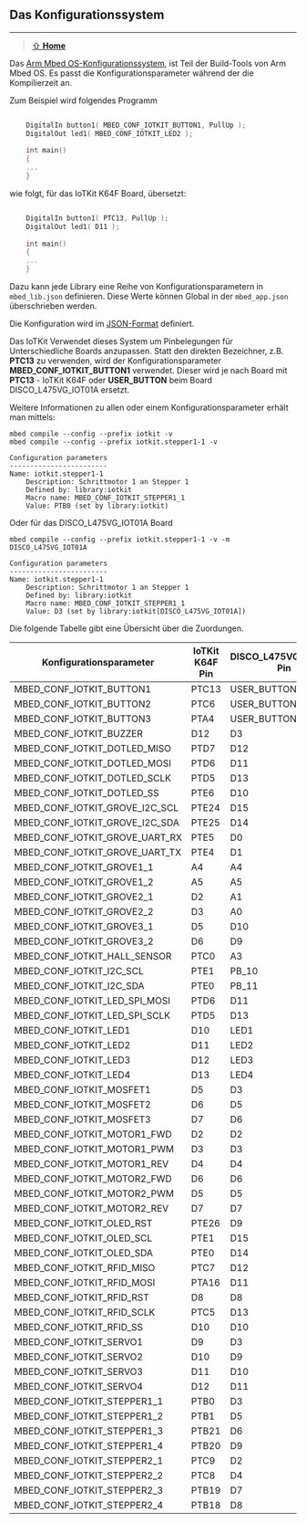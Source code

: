 ## Das Konfigurationssystem
***

> [⇧ **Home**](https://github.com/iotkitv3/intro)

Das [Arm Mbed OS-Konfigurationssystem](https://os.mbed.com/docs/mbed-os/latest/reference/configuration.html), ist Teil der Build-Tools von Arm Mbed OS. Es passt die Konfigurationsparameter während der die Kompilierzeit an.

Zum Beispiel wird folgendes Programm 

```cpp

    DigitalIn button1( MBED_CONF_IOTKIT_BUTTON1, PullUp );
    DigitalOut led1( MBED_CONF_IOTKIT_LED2 );
    
    int main()
    {
    ...
    }
```

wie folgt, für das IoTKit K64F Board, übersetzt:

```cpp

    DigitalIn button1( PTC13, PullUp );
    DigitalOut led1( D11 );
    
    int main()
    {
    ...
    }
```    

Dazu kann jede Library eine Reihe von Konfigurationsparametern in `mbed_lib.json` definieren. Diese Werte können  Global in der `mbed_app.json` überschrieben werden. 

Die Konfiguration wird im [JSON-Format](https://de.wikipedia.org/wiki/JavaScript_Object_Notation) definiert.

Das IoTKit Verwendet dieses System um Pinbelegungen für Unterschiedliche Boards anzupassen. Statt den direkten Bezeichner, z.B. **PTC13** zu verwenden, wird der Konfigurationsparameter **MBED_CONF_IOTKIT_BUTTON1** verwendet. Dieser wird je nach Board mit **PTC13** - IoTKit K64F oder **USER_BUTTON** beim Board DISCO_L475VG_IOT01A ersetzt.

Weitere Informationen zu allen oder einem Konfigurationsparameter erhält man mittels:

    mbed compile --config --prefix iotkit -v
    mbed compile --config --prefix iotkit.stepper1-1 -v
    
    Configuration parameters
    ------------------------
    Name: iotkit.stepper1-1
        Description: Schrittmotor 1 an Stepper 1
        Defined by: library:iotkit
        Macro name: MBED_CONF_IOTKIT_STEPPER1_1
        Value: PTB0 (set by library:iotkit)
    
Oder für das DISCO_L475VG_IOT01A Board

    mbed compile --config --prefix iotkit.stepper1-1 -v -m DISCO_L475VG_IOT01A
    
    Configuration parameters
    ------------------------
    Name: iotkit.stepper1-1
        Description: Schrittmotor 1 an Stepper 1
        Defined by: library:iotkit
        Macro name: MBED_CONF_IOTKIT_STEPPER1_1
        Value: D3 (set by library:iotkit[DISCO_L475VG_IOT01A])
   
Die folgende Tabelle gibt eine Übersicht über die Zuordungen. 

| Konfigurationsparameter | IoTKit K64F Pin | DISCO_L475VG_IOT01A Pin | nucleo_f303re Pin |
| ----------------------- | --------------- | ----------------------- | ----------------- |
| MBED_CONF_IOTKIT_BUTTON1 | PTC13 | USER_BUTTON | USER_BUTTON |
| MBED_CONF_IOTKIT_BUTTON2 | PTC6 | USER_BUTTON | USER_BUTTON |
| MBED_CONF_IOTKIT_BUTTON3 | PTA4 | USER_BUTTON | USER_BUTTON |
| MBED_CONF_IOTKIT_BUZZER | D12 | D3 | - |
| MBED_CONF_IOTKIT_DOTLED_MISO | PTD7 | D12 | D12 |
| MBED_CONF_IOTKIT_DOTLED_MOSI | PTD6 | D11 | D11 |
| MBED_CONF_IOTKIT_DOTLED_SCLK | PTD5 | D13 | D13 |
| MBED_CONF_IOTKIT_DOTLED_SS | PTE6 | D10 | D10 |
| MBED_CONF_IOTKIT_GROVE_I2C_SCL | PTE24 | D15 | D15 |
| MBED_CONF_IOTKIT_GROVE_I2C_SDA | PTE25 | D14 | D14 |
| MBED_CONF_IOTKIT_GROVE_UART_RX | PTE5 | D0 | - |
| MBED_CONF_IOTKIT_GROVE_UART_TX | PTE4 | D1 | - |
| MBED_CONF_IOTKIT_GROVE1_1 | A4 | A4 | A4 |
| MBED_CONF_IOTKIT_GROVE1_2 | A5 | A5 | A5 |
| MBED_CONF_IOTKIT_GROVE2_1 | D2 | A1 | - |
| MBED_CONF_IOTKIT_GROVE2_2 | D3 | A0 | - |
| MBED_CONF_IOTKIT_GROVE3_1 | D5 | D10 | - |
| MBED_CONF_IOTKIT_GROVE3_2 | D6 | D9 | - |
| MBED_CONF_IOTKIT_HALL_SENSOR | PTC0 | A3 | A3 |
| MBED_CONF_IOTKIT_I2C_SCL | PTE1 | PB_10 | D15 |
| MBED_CONF_IOTKIT_I2C_SDA | PTE0 | PB_11 | D14 |
| MBED_CONF_IOTKIT_LED_SPI_MOSI | PTD6 | D11 | D11 |
| MBED_CONF_IOTKIT_LED_SPI_SCLK | PTD5 | D13 | D13 |
| MBED_CONF_IOTKIT_LED1 | D10 | LED1 | LED1 |
| MBED_CONF_IOTKIT_LED2 | D11 | LED2 | LED1 |
| MBED_CONF_IOTKIT_LED3 | D12 | LED3 | LED1 |
| MBED_CONF_IOTKIT_LED4 | D13 | LED4 | LED1 |
| MBED_CONF_IOTKIT_MOSFET1 | D5 | D3 | - |
| MBED_CONF_IOTKIT_MOSFET2 | D6 | D5 | - |
| MBED_CONF_IOTKIT_MOSFET3 | D7 | D6 | - |
| MBED_CONF_IOTKIT_MOTOR1_FWD | D2 | D2 | D2 |
| MBED_CONF_IOTKIT_MOTOR1_PWM | D3 | D3 | D3 | 
| MBED_CONF_IOTKIT_MOTOR1_REV | D4 | D4 | D4 | 
| MBED_CONF_IOTKIT_MOTOR2_FWD | D6 | D6 | D6 | 
| MBED_CONF_IOTKIT_MOTOR2_PWM | D5 | D5 | D5 | 
| MBED_CONF_IOTKIT_MOTOR2_REV | D7 | D7 | D7 |
| MBED_CONF_IOTKIT_OLED_RST | PTE26 | D9 | D9 |
| MBED_CONF_IOTKIT_OLED_SCL | PTE1 | D15 | D15 |
| MBED_CONF_IOTKIT_OLED_SDA | PTE0 | D14 | D14 |
| MBED_CONF_IOTKIT_RFID_MISO | PTC7 | D12 | D12 |
| MBED_CONF_IOTKIT_RFID_MOSI | PTA16 | D11 | D11 |
| MBED_CONF_IOTKIT_RFID_RST | D8 | D8 | D8 |
| MBED_CONF_IOTKIT_RFID_SCLK | PTC5 | D13 | D13 |
| MBED_CONF_IOTKIT_RFID_SS | D10 | D10 | D10 |
| MBED_CONF_IOTKIT_SERVO1 | D9 | D3 | D3 |
| MBED_CONF_IOTKIT_SERVO2 | D10 | D9 | D9 | 
| MBED_CONF_IOTKIT_SERVO3 | D11 | D10 | D10 | 
| MBED_CONF_IOTKIT_SERVO4 | D12 | D11 | D11 |
| MBED_CONF_IOTKIT_STEPPER1_1 | PTB0 | D3 | - |
| MBED_CONF_IOTKIT_STEPPER1_2 | PTB1 | D5 | - |
| MBED_CONF_IOTKIT_STEPPER1_3 | PTB21 | D6 | - |
| MBED_CONF_IOTKIT_STEPPER1_4 | PTB20 | D9 | - |
| MBED_CONF_IOTKIT_STEPPER2_1 | PTC9 | D2 | - |
| MBED_CONF_IOTKIT_STEPPER2_2 | PTC8 | D4 | - |
| MBED_CONF_IOTKIT_STEPPER2_3 | PTB19 | D7 | - |
| MBED_CONF_IOTKIT_STEPPER2_4 | PTB18 | D8 | - |


